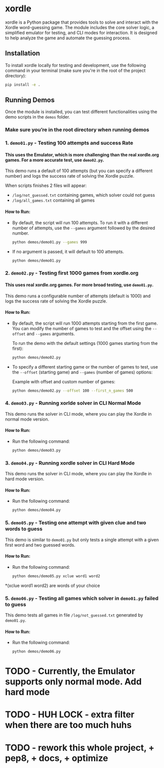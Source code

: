 # xordle

xordle is a Python package that provides tools to solve and interact with the Xordle word-guessing game. The module includes the core solver logic, a simplified emulator for testing, and CLI modes for interaction. It is designed to help analyze the game and automate the guessing process.

## Installation

To install xordle locally for testing and development, use the following command in your terminal
(make sure you're in the root of the project directory):

```bash
pip install -e .
```

## Running Demos

Once the module is installed, you can test different functionalities using the demo scripts in the `demos` folder. 


### Make sure you’re in the root directory when running demos

### 1. `demo01.py` - Testing 100 attempts and success Rate

#### This uses the Emulator, which is more challenging than the real xordle.org games. For a more accurate test, use `demo02.py`.
This demo runs a default of 100 attempts (but you can specify a different number) and logs the success rate of solving the Xordle puzzle.

When scripts finishes 2 files will appear:
- `/log/not_guessed.txt` containing games, which solver could not guess
- `/log/all_games.txt` containing all games

#### How to Run:

- By default, the script will run 100 attempts. To run it with a different number of attempts, use the `--games` argument followed by the desired number.

    ```bash
    python demos/demo01.py --games 999
    ```

- If no argument is passed, it will default to 100 attempts.

    ```bash
    python demos/demo01.py
    ```

### 2. `demo02.py` - Testing first 1000 games from xordle.org

#### This uses real xordle.org games. For more broad testing, use `demo01.py`.
This demo runs a configurable number of attempts (default is 1000) and logs the success rate of solving the Xordle puzzle.

#### How to Run:

- By default, the script will run 1000 attempts starting from the first game. You can modify the number of games to test and the offset using the `--offset` and `--games` arguments.

    To run the demo with the default settings (1000 games starting from the first):

    ```bash
    python demos/demo02.py
    ```

- To specify a different starting game or the number of games to test, use the `--offset` (starting game) and `--games` (number of games) options:

    Example with offset and custom number of games:

    ```bash
    python demos/demo02.py --offset 100 --first_n_games 500
    ```

### 4. `demo03.py` - Running xorlde solver in CLI Normal Mode
This demo runs the solver in CLI mode, where you can play the Xordle in normal mode version.

#### How to Run:

- Run the following command:

    ```bash
    python demos/demo03.py
    ```

### 3. `demo04.py` - Running xordle solver in CLI Hard Mode
This demo runs the solver in CLI mode, where you can play the Xordle in hard mode version.

#### How to Run:

- Run the following command:

    ```bash
    python demos/demo04.py
    ```

### 5. `demo05.py` - Testing one attempt with given clue and two words to guess
This demo is similar to `demo01.py` but only tests a single attempt with a given first word and two guessed words.

#### How to Run:

- Run the following command:

    ```bash
    python demos/demo05.py xclue word1 word2
    ```
*(xclue word1 word2) are words of your choice

### 5. `demo06.py` - Testing all games which solver in `demo01.py` failed to guess
This demo tests all games in file `/log/not_guessed.txt` generated by `demo01.py`.

#### How to Run:

- Run the following command:

    ```bash
    python demos/demo06.py
    ```

# TODO - Currently, the Emulator supports only normal mode. Add hard mode
# TODO - HUH LOCK - extra filter when there are too much huhs
# TODO - rework this whole project, + pep8, + docs, + optimize
